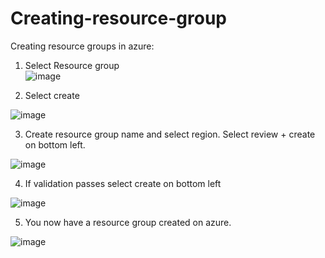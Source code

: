 # Creating-resource-group
Creating resource groups in azure: 

 

1. Select Resource group  
![image](https://github.com/bozuna92/Creating-resource-group/assets/155588954/81572c21-2c24-47a5-88ca-ed97c697834b)


2. Select create 

![image](https://github.com/bozuna92/Creating-resource-group/assets/155588954/09f42ee1-f7bd-4ca0-a355-001d807f9fd5)

 

3. Create resource group name and select region. Select review + create on bottom left. 

![image](https://github.com/bozuna92/Creating-resource-group/assets/155588954/6a6cdd63-99d1-4ba5-99c6-9f74acc8c3f1)

 

4. If validation passes select create on bottom left 

 ![image](https://github.com/bozuna92/Creating-resource-group/assets/155588954/4d1d12d7-e738-4a4a-8b2e-0bd41fc2fea5)


5. You now have a resource group created on azure. 


![image](https://github.com/bozuna92/Creating-resource-group/assets/155588954/1fac55cf-e0b8-4c47-bcab-8abf1c774225)
